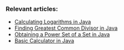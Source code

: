 
### Relevant articles:

- [Calculating Logarithms in Java](https://www.baeldung.com/java-logarithms)
- [Finding Greatest Common Divisor in Java](https://www.baeldung.com/java-greatest-common-divisor)
- [Obtaining a Power Set of a Set in Java](https://www.baeldung.com/java-power-set-of-a-set)
- [Basic Calculator in Java](https://www.baeldung.com/java-basic-calculator)

